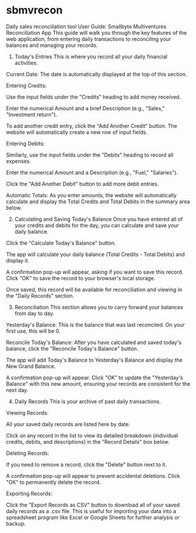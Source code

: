 # sbmvrecon
Daily sales reconciliation tool
User Guide: Smallbyte Multiventures Reconciliation App
This guide will walk you through the key features of the web application, from entering daily transactions to reconciling your balances and managing your records.

1. Today's Entries
This is where you record all your daily financial activities.

Current Date: The date is automatically displayed at the top of this section.

Entering Credits:

Use the input fields under the "Credits" heading to add money received.

Enter the numerical Amount and a brief Description (e.g., "Sales," "Investment return").

To add another credit entry, click the "Add Another Credit" button. The website will automatically create a new row of input fields.

Entering Debits:

Similarly, use the input fields under the "Debits" heading to record all expenses.

Enter the numerical Amount and a Description (e.g., "Fuel," "Salaries").

Click the "Add Another Debit" button to add more debit entries.

Automatic Totals: As you enter amounts, the website will automatically calculate and display the Total Credits and Total Debits in the summary area below.

2. Calculating and Saving Today's Balance
Once you have entered all of your credits and debits for the day, you can calculate and save your daily balance.

Click the "Calculate Today's Balance" button.

The app will calculate your daily balance (Total Credits - Total Debits) and display it.

A confirmation pop-up will appear, asking if you want to save this record. Click "OK" to save the record to your browser's local storage.

Once saved, this record will be available for reconciliation and viewing in the "Daily Records" section.

3. Reconciliation
This section allows you to carry forward your balances from day to day.

Yesterday's Balance: This is the balance that was last reconciled. On your first use, this will be 0.

Reconcile Today's Balance: After you have calculated and saved today's balance, click the "Reconcile Today's Balance" button.

The app will add Today's Balance to Yesterday's Balance and display the New Grand Balance.

A confirmation pop-up will appear. Click "OK" to update the "Yesterday's Balance" with this new amount, ensuring your records are consistent for the next day.

4. Daily Records
This is your archive of past daily transactions.

Viewing Records:

All your saved daily records are listed here by date.

Click on any record in the list to view its detailed breakdown (individual credits, debits, and descriptions) in the "Record Details" box below.

Deleting Records:

If you need to remove a record, click the "Delete" button next to it.

A confirmation pop-up will appear to prevent accidental deletions. Click "OK" to permanently delete the record.

Exporting Records:

Click the "Export Records as CSV" button to download all of your saved daily records as a .csv file. This is useful for importing your data into a spreadsheet program like Excel or Google Sheets for further analysis or backup.
